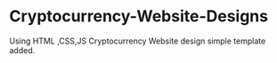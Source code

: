 # Cryptocurrency-Website-Designs
Using HTML ,CSS,JS  Cryptocurrency Website design
simple template added. 

